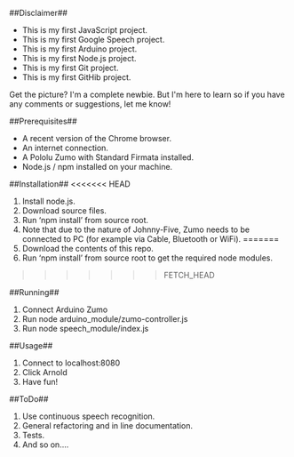 ##Disclaimer##
- This is my first JavaScript project.
- This is my first Google Speech project.
- This is my first Arduino project.
- This is my first Node.js project.
- This is my first Git project.
- This is my first GitHib project.

Get the picture?  I'm a complete newbie.  But I'm here to learn so if you have any comments or suggestions, let me know!

##Prerequisites##
- A recent version of the Chrome browser.
- An internet connection.
- A Pololu Zumo with Standard Firmata installed.
- Node.js / npm installed on your machine.

##Installation##
<<<<<<< HEAD
1. Install node.js.
2. Download source files.
3. Run ‘npm install’ from source root.
4. Note that due to the nature of Johnny-Five, Zumo needs to be connected to PC (for example via Cable, Bluetooth or WiFi).
=======
1. Download the contents of this repo.
2. Run ‘npm install’ from source root to get the required node modules.
>>>>>>> FETCH_HEAD

##Running##
1. Connect Arduino Zumo
2. Run node arduino_module/zumo-controller.js
3. Run node speech_module/index.js

##Usage##
1. Connect to localhost:8080
2. Click Arnold
3. Have fun!

##ToDo##
1. Use continuous speech recognition.
2. General refactoring and in line documentation.
3. Tests.
4. And so on....

